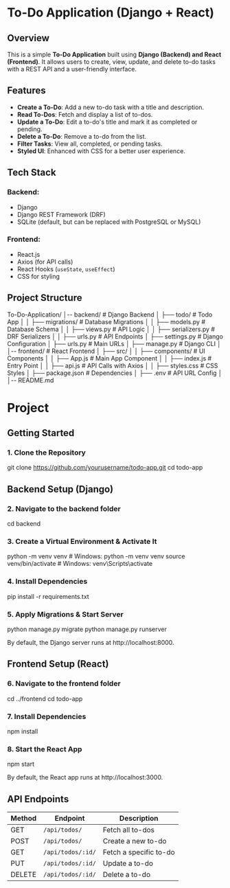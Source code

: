 # To-Do Application (Django + React)

## Overview
This is a simple **To-Do Application** built using **Django (Backend) and React (Frontend)**. It allows users to create, view, update, and delete to-do tasks with a REST API and a user-friendly interface.

## Features
- **Create a To-Do**: Add a new to-do task with a title and description.
- **Read To-Dos**: Fetch and display a list of to-dos.
- **Update a To-Do**: Edit a to-do's title and mark it as completed or pending.
- **Delete a To-Do**: Remove a to-do from the list.
- **Filter Tasks**: View all, completed, or pending tasks.
- **Styled UI**: Enhanced with CSS for a better user experience.

## Tech Stack
### Backend:
- Django
- Django REST Framework (DRF)
- SQLite (default, but can be replaced with PostgreSQL or MySQL)

### Frontend:
- React.js
- Axios (for API calls)
- React Hooks (`useState`, `useEffect`)
- CSS for styling

## Project Structure
To-Do-Application/ │-- backend/ # Django Backend │ ├── todo/ # Todo App │ │ ├── migrations/ # Database Migrations │ │ ├── models.py # Database Schema │ │ ├── views.py # API Logic │ │ ├── serializers.py # DRF Serializers │ │ ├── urls.py # API Endpoints │ ├── settings.py # Django Configuration │ ├── urls.py # Main URLs │ ├── manage.py # Django CLI │ │-- frontend/ # React Frontend │ ├── src/ │ │ ├── components/ # UI Components │ │ ├── App.js # Main App Component │ │ ├── index.js # Entry Point │ │ ├── api.js # API Calls with Axios │ │ ├── styles.css # CSS Styles │ ├── package.json # Dependencies │ ├── .env # API URL Config │ │-- README.md 

# Project

## Getting Started
### 1. Clone the Repository

git clone https://github.com/yourusername/todo-app.git
cd todo-app

## Backend Setup (Django)
### 2. Navigate to the backend folder
cd backend

### 3. Create a Virtual Environment & Activate It
python -m venv venv  # Windows: python -m venv venv
source venv/bin/activate  # Windows: venv\Scripts\activate

### 4. Install Dependencies
pip install -r requirements.txt

### 5. Apply Migrations & Start Server
python manage.py migrate
python manage.py runserver

By default, the Django server runs at http://localhost:8000.

## Frontend Setup (React)
### 6. Navigate to the frontend folder
cd ../frontend
cd todo-app

### 7. Install Dependencies
npm install

### 8. Start the React App
npm start

By default, the React app runs at http://localhost:3000.


## API Endpoints

| Method | Endpoint         | Description              |
|--------|-----------------|--------------------------|
| GET    | `/api/todos/`    | Fetch all to-dos        |
| POST   | `/api/todos/`    | Create a new to-do      |
| GET    | `/api/todos/:id/` | Fetch a specific to-do  |
| PUT    | `/api/todos/:id/` | Update a to-do          |
| DELETE | `/api/todos/:id/` | Delete a to-do          |